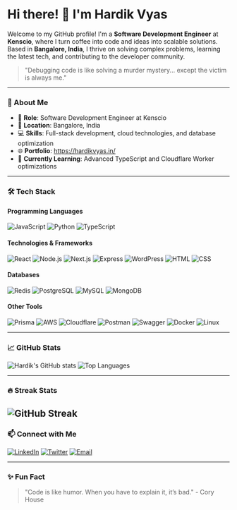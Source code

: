 # Hi there! 👋 I'm Hardik Vyas

Welcome to my GitHub profile! I'm a **Software Development Engineer** at **Kenscio**, where I turn coffee into code and ideas into scalable solutions. Based in **Bangalore, India**, I thrive on solving complex problems, learning the latest tech, and contributing to the developer community.

> "Debugging code is like solving a murder mystery... except the victim is always me."
---

### 🚀 About Me
- 🌟 **Role**: Software Development Engineer at Kenscio
- 📍 **Location**: Bangalore, India
- 💻 **Skills**: Full-stack development, cloud technologies, and database optimization
- 🌐 **Portfolio**: https://hardikvyas.in/
- 🌱 **Currently Learning**: Advanced TypeScript and Cloudflare Worker optimizations

---

### 🛠️ Tech Stack
#### Programming Languages
![JavaScript](https://img.shields.io/badge/-JavaScript-F7DF1E?logo=javascript&logoColor=black&style=for-the-badge)
![Python](https://img.shields.io/badge/-Python-3776AB?logo=python&logoColor=white&style=for-the-badge)
![TypeScript](https://img.shields.io/badge/-TypeScript-3178C6?logo=typescript&logoColor=white&style=for-the-badge)

#### Technologies & Frameworks
![React](https://img.shields.io/badge/-React-61DAFB?logo=react&logoColor=black&style=for-the-badge)
![Node.js](https://img.shields.io/badge/-Node.js-339933?logo=node.js&logoColor=white&style=for-the-badge)
![Next.js](https://img.shields.io/badge/-Next.js-000000?logo=next.js&logoColor=white&style=for-the-badge)
![Express](https://img.shields.io/badge/-Express-000000?logo=express&logoColor=white&style=for-the-badge)
![WordPress](https://img.shields.io/badge/-WordPress-21759B?logo=wordpress&logoColor=white&style=for-the-badge)
![HTML](https://img.shields.io/badge/-HTML-E34F26?logo=html5&logoColor=white&style=for-the-badge)
![CSS](https://img.shields.io/badge/-CSS-1572B6?logo=css3&logoColor=white&style=for-the-badge)

#### Databases
![Redis](https://img.shields.io/badge/-Redis-DC382D?logo=redis&logoColor=white&style=for-the-badge)
![PostgreSQL](https://img.shields.io/badge/-PostgreSQL-4169E1?logo=postgresql&logoColor=white&style=for-the-badge)
![MySQL](https://img.shields.io/badge/-MySQL-4479A1?logo=mysql&logoColor=white&style=for-the-badge)
![MongoDB](https://img.shields.io/badge/-MongoDB-47A248?logo=mongodb&logoColor=white&style=for-the-badge)

#### Other Tools
![Prisma](https://img.shields.io/badge/-Prisma-2D3748?logo=prisma&logoColor=white&style=for-the-badge)
![AWS](https://img.shields.io/badge/-AWS-232F3E?logo=amazon-aws&logoColor=white&style=for-the-badge)
![Cloudflare](https://img.shields.io/badge/-Cloudflare-F38020?logo=cloudflare&logoColor=white&style=for-the-badge)
![Postman](https://img.shields.io/badge/-Postman-FF6C37?logo=postman&logoColor=white&style=for-the-badge)
![Swagger](https://img.shields.io/badge/-Swagger-85EA2D?logo=swagger&logoColor=black&style=for-the-badge)
![Docker](https://img.shields.io/badge/-Docker-2496ED?logo=docker&logoColor=white&style=for-the-badge)
![Linux](https://img.shields.io/badge/-Linux-FCC624?logo=linux&logoColor=black&style=for-the-badge)

---

### 📈 GitHub Stats
![Hardik's GitHub stats](https://github-readme-stats.vercel.app/api?username=hardikvyazz&show_icons=true&theme=radical)
![Top Languages](https://github-readme-stats.vercel.app/api/top-langs/?username=hardikvyazz&layout=compact&theme=radical)

---

### 🔥 Streak Stats
![GitHub Streak](https://streak-stats.demolab.com?user=hardikvyazz&theme=radical)
---

### 📫 Connect with Me
[![LinkedIn](https://img.shields.io/badge/-LinkedIn-0077B5?logo=linkedin&logoColor=white&style=for-the-badge)](https://www.linkedin.com/in/hardikvyaz/)
[![Twitter](https://img.shields.io/badge/-Twitter-1DA1F2?logo=twitter&logoColor=white&style=for-the-badge)](https://twitter.com/Hardikvyaz)
[![Email](https://img.shields.io/badge/-Email-D14836?logo=gmail&logoColor=white&style=for-the-badge)](mailto:hardikvyas.dev@gmail.com)

---

### ✨ Fun Fact
> "Code is like humor. When you have to explain it, it’s bad." - Cory House
